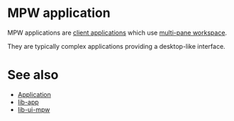 # MPW application

MPW applications are [client applications](def://) which use [multi-pane workspace](def://).

They are typically complex applications providing a desktop-like interface.

# See also

- [Application](guide://)
- [lib-app](def://)
- [lib-ui-mpw](def://)